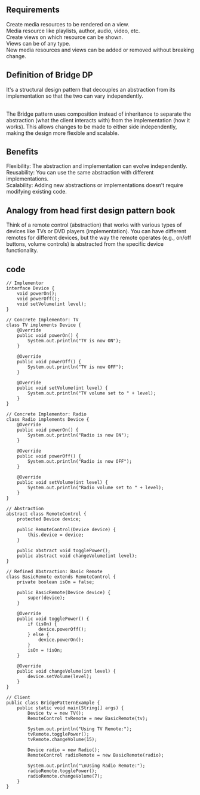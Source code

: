 ## Requirements

Create media resources to be rendered on a view.  </br>
Media resource like playlists, author, audio, video, etc.  </br>
Create views on which resource can be shown.  </br>
Views can be of any type.  </br>
New media resources and views can be added or removed without breaking change.  </br>

## Definition of Bridge DP

It's a structural design pattern that decouples an abstraction from its implementation so that the two can vary independently.  </br></br>

The Bridge pattern uses composition instead of inheritance to separate the abstraction (what the client interacts with) from the implementation (how it works). 
This allows changes to be made to either side independently, making the design more flexible and scalable.

## Benefits

Flexibility: The abstraction and implementation can evolve independently.  </br>
Reusability: You can use the same abstraction with different implementations.  </br>
Scalability: Adding new abstractions or implementations doesn’t require modifying existing code.  </br>

## Analogy from head first design pattern book

Think of a remote control (abstraction) that works with various types of devices like TVs or DVD players (implementation).
You can have different remotes for different devices, but the way the remote operates (e.g., on/off buttons, volume controls) is abstracted from the specific device functionality. </br>

## code

```
// Implementor
interface Device {
    void powerOn();
    void powerOff();
    void setVolume(int level);
}

// Concrete Implementor: TV
class TV implements Device {
    @Override
    public void powerOn() {
        System.out.println("TV is now ON");
    }

    @Override
    public void powerOff() {
        System.out.println("TV is now OFF");
    }

    @Override
    public void setVolume(int level) {
        System.out.println("TV volume set to " + level);
    }
}

// Concrete Implementor: Radio
class Radio implements Device {
    @Override
    public void powerOn() {
        System.out.println("Radio is now ON");
    }

    @Override
    public void powerOff() {
        System.out.println("Radio is now OFF");
    }

    @Override
    public void setVolume(int level) {
        System.out.println("Radio volume set to " + level);
    }
}

// Abstraction
abstract class RemoteControl {
    protected Device device;

    public RemoteControl(Device device) {
        this.device = device;
    }

    public abstract void togglePower();
    public abstract void changeVolume(int level);
}

// Refined Abstraction: Basic Remote
class BasicRemote extends RemoteControl {
    private boolean isOn = false;

    public BasicRemote(Device device) {
        super(device);
    }

    @Override
    public void togglePower() {
        if (isOn) {
            device.powerOff();
        } else {
            device.powerOn();
        }
        isOn = !isOn;
    }

    @Override
    public void changeVolume(int level) {
        device.setVolume(level);
    }
}

// Client
public class BridgePatternExample {
    public static void main(String[] args) {
        Device tv = new TV();
        RemoteControl tvRemote = new BasicRemote(tv);

        System.out.println("Using TV Remote:");
        tvRemote.togglePower();
        tvRemote.changeVolume(15);

        Device radio = new Radio();
        RemoteControl radioRemote = new BasicRemote(radio);

        System.out.println("\nUsing Radio Remote:");
        radioRemote.togglePower();
        radioRemote.changeVolume(7);
    }
}

```
